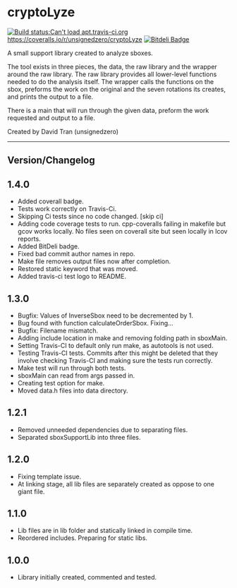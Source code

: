 # cryptoLyze
[![Build status:Can't load apt.travis-ci.org](https://api.travis-ci.org/unsignedzero/cryptoLyze.png?branch=master)](https://travis-ci.org/unsignedzero/cryptoLyze)
https://coveralls.io/r/unsignedzero/cryptoLyze
[![Bitdeli Badge](https://d2weczhvl823v0.cloudfront.net/unsignedzero/cryptolyze/trend.png)](https://bitdeli.com/free "Bitdeli Badge")

A small support library created to analyze sboxes.

The tool exists in three pieces, the data, the raw library and the wrapper
around the raw library. The raw library provides all lower-level functions
needed to do the analysis itself. The wrapper calls the functions on the sbox,
preforms the work on the original and the seven rotations its creates, and
prints the output to a file.

There is a main that will run through the given data, preform the work
requested and output to a file.

Created by David Tran (unsignedzero)

* * * *

## Version/Changelog #

## 1.4.0 #
* Added coverall badge.
* Tests work correctly on Travis-Ci.
* Skipping Ci tests since no code changed. [skip ci]
* Adding code coverage tests to run.
  cpp-coveralls failing in makefile but gcov works locally.
  No files seen on coverall site but seen locally in lcov reports.
* Added BitDeli badge.
* Fixed bad commit author names in repo.
* Make file removes output files now after completion.
* Restored static keyword that was moved.
* Added travis-ci test logo to README.

## 1.3.0 #
* Bugfix: Values of InverseSbox need to be decremented by 1.
* Bug found with function calculateOrderSbox. Fixing...
* Bugfix: Filename mismatch.
* Adding include location in make and removing folding path in sboxMain.
* Setting Travis-CI to default only run make, as autotools is not used.
* Testing Travis-CI tests. Commits after this might be deleted that they involve
  checking Travis-CI and making sure the tests run correctly.
* Make test will run through both tests.
* sboxMain can read from args passed in.
* Creating test option for make.
* Moved data.h files into data directory.

## 1.2.1 #
* Removed unneeded dependencies due to separating files.
* Separated sboxSupportLib into three files.

## 1.2.0 #
* Fixing template issue.
* At linking stage, all lib files are separately created as oppose to one giant file.

## 1.1.0 #
* Lib files are in lib folder and statically linked in compile time.
* Reordered includes. Preparing for static libs.

## 1.0.0 #
* Library initially created, commented and tested.
